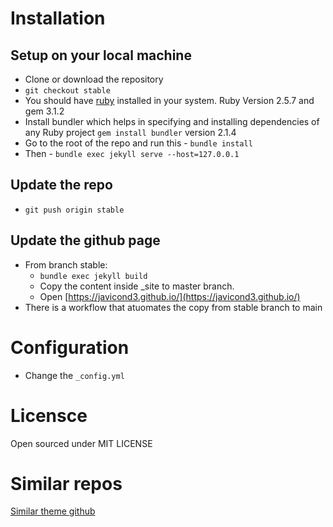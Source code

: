 

# Installation 

## Setup on your local machine
 * Clone or download the repository
 * ``` git checkout stable ```
 * You should have [ruby](https://www.ruby-lang.org/en/) installed in your system. Ruby Version 2.5.7 and gem 3.1.2
 * Install bundler which helps in specifying and installing dependencies of any Ruby project ```gem install bundler``` version 2.1.4
 * Go to the root of the repo and run this - ```bundle install```
 * Then - ```bundle exec jekyll serve --host=127.0.0.1```

## Update the repo
 * ``` git push origin stable ```

## Update the github page
 * From branch stable:
    * ```bundle exec jekyll build```
    * Copy the content inside _site to master branch.  
    * Open [https://javicond3.github.io/](https://javicond3.github.io/)
 * There is a workflow that atuomates the copy from stable branch to main




# Configuration 
 * Change the ```_config.yml```
 
 
# Licensce

Open sourced under MIT LICENSE


# Similar repos
[Similar theme github](https://github.com/thinker3197/ink)